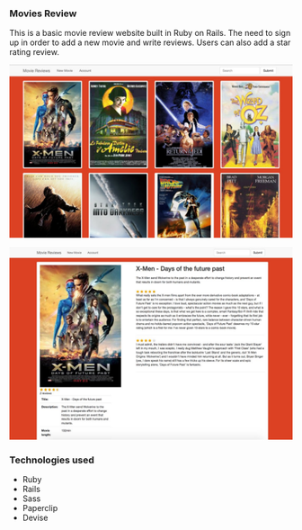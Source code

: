 ### Movies Review

This is a basic movie review website built in Ruby on Rails. The need to sign up in order to add a new movie and write reviews. Users can also add a star rating review.

![image](https://raw.githubusercontent.com/charlesdebarros/Movies-Review/master/app/assets/images/movies_review_screenshot_1.png)

![image](https://raw.githubusercontent.com/charlesdebarros/Movies-Review/master/app/assets/images/movies_review_screenshot_2.png)

### Technologies used

* Ruby
* Rails
* Sass
* Paperclip
* Devise